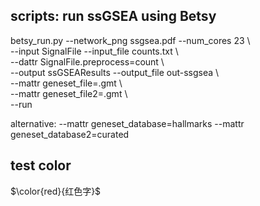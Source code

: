 ## scripts: run ssGSEA using Betsy
betsy_run.py --network_png ssgsea.pdf --num_cores 23 \\\
--input SignalFile --input_file counts.txt \\\
--dattr SignalFile.preprocess=count \\\
--output ssGSEAResults --output_file out-ssgsea \\\
--mattr geneset_file=.gmt \\\
--mattr geneset_file2=.gmt \\\
--run

alternative:
--mattr geneset_database=hallmarks
--mattr geneset_database2=curated

## test color
$\color{red}{红色字}$
